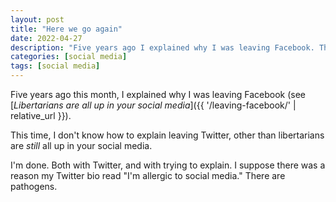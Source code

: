 ```yaml
---
layout: post
title: "Here we go again"
date: 2022-04-27
description: "Five years ago I explained why I was leaving Facebook. This time with the last remaining social media account I had, I'm tired of explaining."
categories: [social media]
tags: [social media]
---
```


Five years ago this month, I explained why I was leaving Facebook (see [_Libertarians are all up in your social media_]({{ '/leaving-facebook/' | relative_url }}).

This time, I don't know how to explain leaving Twitter, other than libertarians are _still_ all up in your social media.

I'm done. Both with Twitter, and with trying to explain. I suppose there was a reason my Twitter bio read "I'm allergic to social media." There are pathogens.